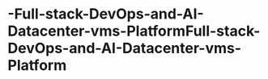 # -Full-stack-DevOps-and-AI-Datacenter-vms-PlatformFull-stack-DevOps-and-AI-Datacenter-vms-Platform
